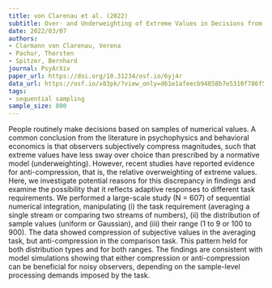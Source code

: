 ```yaml
---
title: von Clarenau et al. (2022)
subtitle: Over- and Underweighting of Extreme Values in Decisions from Sequential Samples
date: 2022/03/07
authors:
- Clarmann von Clarenau, Verena
- Pachur, Thorsten
- Spitzer, Bernhard
journal: PsyArXiv
paper_url: https://doi.org/10.31234/osf.io/6yj4r
data_url: https://osf.io/x83pk/?view_only=d61e1afeecb94858b7e5310f786f5c53
tags:
- sequential sampling
sample_size: 800
---
```


People routinely make decisions based on samples of numerical values. A common conclusion from the literature in psychophysics and behavioral economics is that observers subjectively compress magnitudes, such that extreme values have less sway over choice than prescribed by a normative model (underweighting). However, recent studies have reported evidence for anti-compression, that is, the relative overweighting of extreme values. Here, we investigate potential reasons for this discrepancy in findings and examine the possibility that it reflects adaptive responses to different task requirements. We performed a large-scale study (N = 607) of sequential numerical integration, manipulating (i) the task requirement (averaging a single stream or comparing two streams of numbers), (ii) the distribution of sample values (uniform or Gaussian), and (iii) their range (1 to 9 or 100 to 900). The data showed compression of subjective values in the averaging task, but anti-compression in the comparison task. This pattern held for both distribution types and for both ranges. The findings are consistent with model simulations showing that either compression or anti-compression can be beneficial for noisy observers, depending on the sample-level processing demands imposed by the task.
